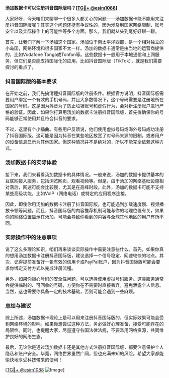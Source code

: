 **汤加数据卡可以注册抖音国际版吗？[[TG💪+ @esim1088](https://t.me/s/esim1088)]**

大家好呀，今天咱们来聊聊一个很多人都关心的问题——汤加数据卡能不能用来注册抖音国际版呢？其实这个问题还挺有争议性的，因为涉及到国家网络限制、账号安全以及实际操作上的可能性等多个方面。那么，我们就从头到尾好好聊一聊。

首先，让我们了解一下汤加这个国家。汤加位于南太平洋西部，是一个相对独立的小岛国，网络环境和很多国家不太一样。汤加的数据卡通常是由当地的运营商提供的，比如Vodafone Tonga或Tonfon等。这些数据卡一般用于本地通信和上网服务，但它们是否能支持国际化的应用，比如抖音国际版（TikTok），就是我们需要探讨的重点了。

### 抖音国际版的基本要求

在开始之前，我们先搞清楚抖音国际版的注册条件。根据官方说明，抖音国际版需要用户绑定一个有效的手机号码，并且大多数情况下，这个号码需要是注册地所在国家的号码。这是因为抖音为了防止垃圾账号和虚假行为，会对新注册账户进行严格的验证。因此，如果你打算用汤加的数据卡注册抖音国际版，首先得确保你的号码能够正常使用并且符合抖音的要求。

不过，这里有个小插曲。有些用户反馈说，他们使用虚拟号码或海外号码成功注册了抖音国际版。这可能是因为抖音在某些地区放宽了对号码来源的限制，或者用户的设备信息显示为其他国家。但这种情况并不是绝对的，所以不能完全依赖这种方式。

### 汤加数据卡的实际体验

接下来，我们来看看汤加数据卡的具体情况。一般来说，汤加的数据卡提供基本的互联网接入服务，包括浏览网页、观看视频等。但是，由于汤加的网络基础设施相对落后，网速可能会比较慢，尤其是在高峰时段。此外，汤加的数据卡可能不支持某些高级功能，比如VoIP（网络电话）或特定的应用程序连接。

因此，即使你用汤加的数据卡注册了抖音国际版，也可能遇到加载速度慢、视频播放卡顿等问题。而且，抖音国际版的内容推荐机制可能与你的地理位置有关，如果你的网络位置显示在汤加，可能会导致你看到的内容与全球其他地区的用户有所不同。

### 实际操作中的注意事项

说了这么多理论知识，咱们再来谈谈实际操作中需要注意些什么。首先，如果你真的想用汤加数据卡注册抖音国际版，建议选择一个信号稳定、网速较快的地点。其次，记得提前准备好一张有效的信用卡或PayPal账户，因为抖音国际版可能会要求你绑定支付方式以完成注册流程。

另外，如果你担心号码的安全性问题，可以选择使用虚拟号码服务。这类服务通常会提供临时的、可回收的号码，方便你在不需要时直接丢弃，避免泄露个人信息。当然，这也需要你具备一定的技术基础，否则可能会遇到一些麻烦。

### 总结与建议

综上所述，汤加数据卡理论上是可以用来注册抖音国际版的，但实际效果可能会受到网络环境的影响。如果你想尝试这种方法，务必做好心理准备，接受可能存在的局限性。同时，也提醒大家，尽量遵守各国法律法规，不要滥用网络资源，共同维护良好的网络生态。

最后，无论你是通过汤加数据卡还是其他方式注册抖音国际版，都要注意保护个人隐私和账户安全。毕竟，网络世界虽然广阔，但也充满未知的风险。希望大家都能愉快地享受科技带来的便利！

[[TG💪+ @esim1088](https://t.me/s/esim1088) ![Image](https://i.postimg.cc/4NQfJmqS/Snipaste-2025-05-13-00-14-12.png)]